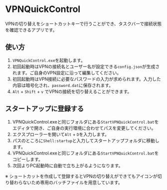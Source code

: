 # VPNQuickControl

VPNの切り替えをショートカットキーで行うことができ、タスクバーで接続状態を確認できるアプリです。

## 使い方

1. `VPNQuickControl.exe`を起動します。
2. 初回起動時はVPNの接続名とユーザー名が設定できる`config.json`が生成されます。ご自身のVPN設定に沿って編集してください。
3. 初回起動時はVPN接続に必要なパスワードの入力が求められます。入力した内容は暗号化され、`password.dat`に保存されます。
4. `Alt` + `Shift` + `v` でVPNの接続を切り替えることができます。

## スタートアップに登録する  
1. VPNQuickControl.exeと同じフォルダにある`StartVPNQuickControl.bat`をエディタで開き、ご自身の実行環境に合わせてパスを変更してください。
2. エクスプローラーを開いて`Alt` + `D`を入力します。
3. パスのところに`Shell:startup`と入力してスタートアップフォルダに移動します。
4. VPNQuickControl.exeと同じフォルダにある`StartVPNQuickControl.bat`をコピーします。
6. 次回よりPC起動時に自動で立ち上がるようになります。

※ ショートカットを作成して登録するとVPNの切り替えができてもアイコンが切り替わらないため専用のバッチファイルを用意しています。
